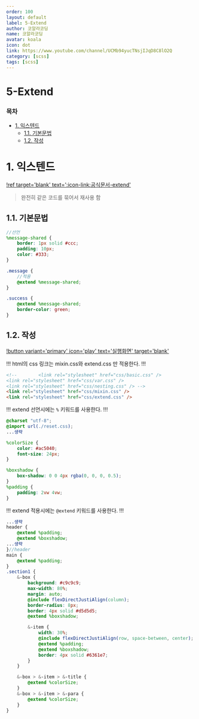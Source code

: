 ```yaml
---
order: 100
layout: default
label: 5-Extend
author: 코알라코딩
name: 코알라코딩
avatar: koala
icon: dot
link: https://www.youtube.com/channel/UCMb94yucTNsjIJqD8C8lO2Q
category: [scss]
tags: [scss]
---
```


# 5-Extend <!-- omit in toc -->

### 목차 <!-- omit in toc -->
- [1. 익스텐드](#1-익스텐드)
	- [1.1. 기본문법](#11-기본문법)
	- [1.2. 작성](#12-작성)

# 1. 익스텐드

[!ref target='blank' text=':icon-link:공식문서-extend'](https://sass-lang.com/guide/#extend-inheritance)

> 완전히 같은 코드를 묶어서 재사용 함

## 1.1. 기본문법

```scss
//선언
%message-shared {
	border: 1px solid #ccc;
	padding: 10px;
	color: #333;
}

.message {
	//적용
	@extend %message-shared;
}

.success {
	@extend %message-shared;
	border-color: green;
}
```

## 1.2. 작성

[!button variant='primary' icon='play' text='실행화면' target='blank'](https://qwerewqwerew.github.io/source/Scss/final/extend.html)

!!!
html의 css 링크는 mixin.css와 extend.css 만 적용한다.
!!!

```html # basic.html
<!-- 		<link rel="stylesheet" href="css/basic.css" />
<link rel="stylesheet" href="css/var.css" />
<link rel="stylesheet" href="css/nesting.css" /> -->
<link rel="stylesheet" href="css/mixin.css" />
<link rel="stylesheet" href="css/extend.css" />
```

!!!
extend 선언시에는 `%` 키워드를 사용한다.
!!!

```scss #6-16,23,24,84,91,96,99 scss/extend.scss
@charset "utf-8";
@import url(./reset.css);
...생략

%colorSize {
	color: #ac5040;
	font-size: 24px;
}

%boxshadow {
	box-shadow: 0 0 4px rgba(0, 0, 0, 0.5);
}
%padding {
	padding: 2vw 4vw;
}


```

!!!
extend 적용시에는 `@extend` 키워드를 사용한다.
!!!

```scss #2-4,8,18,23-24,29-34 scss/extend.scss
...생략
header {
	@extend %padding;
	@extend %boxshadow;
...생략
}//header
main {
	@extend %padding;
}
.section1 {
	&-box {
		background: #c9c9c9;
		max-width: 80%;
		margin: auto;
		@include flexDirectJustiAlign(column);
		border-radius: 8px;
		border: 4px solid #d5d5d5;
		@extend %boxshadow;

		&-item {
			width: 30%;
			@include flexDirectJustiAlign(row, space-between, center);
			@extend %padding;
			@extend %boxshadow;
			border: 4px solid #6361e7;
		}
	}

	&-box > &-item > &-title {
		@extend %colorSize;
	}
	&-box > &-item > &-para {
		@extend %colorSize;
	}
}
```